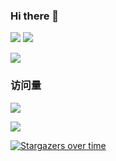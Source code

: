 ### Hi there 👋

<img src="https://github-readme-stats.vercel.app/api?locale=cn&username=wefashe&include_all_commits=true&show_icons=true&hide_title=true&hide_border=true&line_height=20" 
/>
<img 
   src="https://github-readme-stats.vercel.app/api/top-langs/?locale=cn&username=wefashe&layout=compact&hide_title=true&hide_border=true&line_height=20" 
/>

<img src="https://activity-graph.herokuapp.com/graph?username=wefashe&bg_color=ffffff&color=9e4c98&line=9e4c98&point=403d3d&hide_border=true&hide_title=true" 
/>

### 访问量

![](http://profile-counter.glitch.me/wefashe/count.svg)

<img align="center" src="https://moe-counter--nriver1.repl.co/get/@wefashe_2023050518s45"><br>


[![Stargazers over time](https://starchart.cc/wefashe/image-save.svg)](https://starchart.cc/wefashe/image-save)

